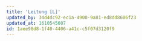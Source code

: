 ```yaml
---
title: 'Leitung [L]'
updated_by: 34d4dc92-ec1a-4900-9a81-ed8dd8606f23
updated_at: 1610545607
id: 1aee98d8-1f40-4406-a41c-c5f07d3120f9
---
```

